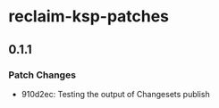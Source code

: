 # reclaim-ksp-patches

## 0.1.1

### Patch Changes

- 910d2ec: Testing the output of Changesets publish
